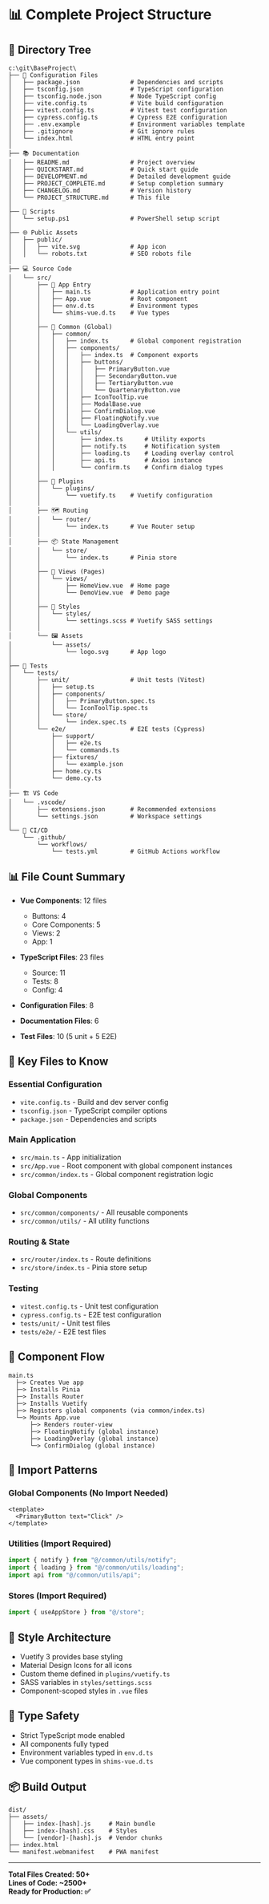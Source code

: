 # 📊 Complete Project Structure

## 📁 Directory Tree

```
c:\git\BaseProject\
├── 📄 Configuration Files
│   ├── package.json              # Dependencies and scripts
│   ├── tsconfig.json             # TypeScript configuration
│   ├── tsconfig.node.json        # Node TypeScript config
│   ├── vite.config.ts            # Vite build configuration
│   ├── vitest.config.ts          # Vitest test configuration
│   ├── cypress.config.ts         # Cypress E2E configuration
│   ├── .env.example              # Environment variables template
│   ├── .gitignore                # Git ignore rules
│   └── index.html                # HTML entry point
│
├── 📚 Documentation
│   ├── README.md                 # Project overview
│   ├── QUICKSTART.md             # Quick start guide
│   ├── DEVELOPMENT.md            # Detailed development guide
│   ├── PROJECT_COMPLETE.md       # Setup completion summary
│   ├── CHANGELOG.md              # Version history
│   └── PROJECT_STRUCTURE.md      # This file
│
├── 🔧 Scripts
│   └── setup.ps1                 # PowerShell setup script
│
├── 🌐 Public Assets
│   ├── public/
│   │   ├── vite.svg              # App icon
│   │   └── robots.txt            # SEO robots file
│
├── 💻 Source Code
│   └── src/
│       ├── 🎨 App Entry
│       │   ├── main.ts           # Application entry point
│       │   ├── App.vue           # Root component
│       │   ├── env.d.ts          # Environment types
│       │   └── shims-vue.d.ts    # Vue types
│       │
│       ├── 🧩 Common (Global)
│       │   ├── common/
│       │   │   ├── index.ts      # Global component registration
│       │   │   ├── components/
│       │   │   │   ├── index.ts  # Component exports
│       │   │   │   ├── buttons/
│       │   │   │   │   ├── PrimaryButton.vue
│       │   │   │   │   ├── SecondaryButton.vue
│       │   │   │   │   ├── TertiaryButton.vue
│       │   │   │   │   └── QuartenaryButton.vue
│       │   │   │   ├── IconToolTip.vue
│       │   │   │   ├── ModalBase.vue
│       │   │   │   ├── ConfirmDialog.vue
│       │   │   │   ├── FloatingNotify.vue
│       │   │   │   └── LoadingOverlay.vue
│       │   │   └── utils/
│       │   │       ├── index.ts      # Utility exports
│       │   │       ├── notify.ts     # Notification system
│       │   │       ├── loading.ts    # Loading overlay control
│       │   │       ├── api.ts        # Axios instance
│       │   │       └── confirm.ts    # Confirm dialog types
│       │
│       ├── 🔌 Plugins
│       │   └── plugins/
│       │       └── vuetify.ts    # Vuetify configuration
│       │
│       ├── 🗺️ Routing
│       │   └── router/
│       │       └── index.ts      # Vue Router setup
│       │
│       ├── 📦 State Management
│       │   └── store/
│       │       └── index.ts      # Pinia store
│       │
│       ├── 📄 Views (Pages)
│       │   └── views/
│       │       ├── HomeView.vue  # Home page
│       │       └── DemoView.vue  # Demo page
│       │
│       ├── 🎨 Styles
│       │   └── styles/
│       │       └── settings.scss # Vuetify SASS settings
│       │
│       └── 🖼️ Assets
│           └── assets/
│               └── logo.svg      # App logo
│
├── 🧪 Tests
│   └── tests/
│       ├── unit/                 # Unit tests (Vitest)
│       │   ├── setup.ts
│       │   ├── components/
│       │   │   ├── PrimaryButton.spec.ts
│       │   │   └── IconToolTip.spec.ts
│       │   └── store/
│       │       └── index.spec.ts
│       └── e2e/                  # E2E tests (Cypress)
│           ├── support/
│           │   ├── e2e.ts
│           │   └── commands.ts
│           ├── fixtures/
│           │   └── example.json
│           ├── home.cy.ts
│           └── demo.cy.ts
│
├── 🏗️ VS Code
│   └── .vscode/
│       ├── extensions.json       # Recommended extensions
│       └── settings.json         # Workspace settings
│
└── 🔄 CI/CD
    └── .github/
        └── workflows/
            └── tests.yml         # GitHub Actions workflow
```

## 📊 File Count Summary

- **Vue Components**: 12 files

  - Buttons: 4
  - Core Components: 5
  - Views: 2
  - App: 1

- **TypeScript Files**: 23 files

  - Source: 11
  - Tests: 8
  - Config: 4

- **Configuration Files**: 8
- **Documentation Files**: 6
- **Test Files**: 10 (5 unit + 5 E2E)

## 🎯 Key Files to Know

### Essential Configuration

- `vite.config.ts` - Build and dev server config
- `tsconfig.json` - TypeScript compiler options
- `package.json` - Dependencies and scripts

### Main Application

- `src/main.ts` - App initialization
- `src/App.vue` - Root component with global component instances
- `src/common/index.ts` - Global component registration logic

### Global Components

- `src/common/components/` - All reusable components
- `src/common/utils/` - All utility functions

### Routing & State

- `src/router/index.ts` - Route definitions
- `src/store/index.ts` - Pinia store setup

### Testing

- `vitest.config.ts` - Unit test configuration
- `cypress.config.ts` - E2E test configuration
- `tests/unit/` - Unit test files
- `tests/e2e/` - E2E test files

## 🚀 Component Flow

```
main.ts
  ├─> Creates Vue app
  ├─> Installs Pinia
  ├─> Installs Router
  ├─> Installs Vuetify
  ├─> Registers global components (via common/index.ts)
  └─> Mounts App.vue
      ├─> Renders router-view
      ├─> FloatingNotify (global instance)
      ├─> LoadingOverlay (global instance)
      └─> ConfirmDialog (global instance)
```

## 📝 Import Patterns

### Global Components (No Import Needed)

```vue
<template>
  <PrimaryButton text="Click" />
</template>
```

### Utilities (Import Required)

```typescript
import { notify } from "@/common/utils/notify";
import { loading } from "@/common/utils/loading";
import api from "@/common/utils/api";
```

### Stores (Import Required)

```typescript
import { useAppStore } from "@/store";
```

## 🎨 Style Architecture

- Vuetify 3 provides base styling
- Material Design Icons for all icons
- Custom theme defined in `plugins/vuetify.ts`
- SASS variables in `styles/settings.scss`
- Component-scoped styles in `.vue` files

## 🔐 Type Safety

- Strict TypeScript mode enabled
- All components fully typed
- Environment variables typed in `env.d.ts`
- Vue component types in `shims-vue.d.ts`

## 📦 Build Output

```
dist/
├── assets/
│   ├── index-[hash].js     # Main bundle
│   ├── index-[hash].css    # Styles
│   └── [vendor]-[hash].js  # Vendor chunks
├── index.html
└── manifest.webmanifest    # PWA manifest
```

---

**Total Files Created: 50+**  
**Lines of Code: ~2500+**  
**Ready for Production: ✅**

